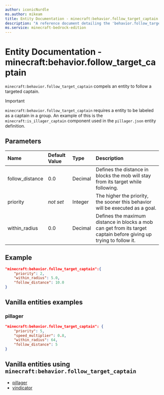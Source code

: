 ```yaml
---
author: iconicNurdle
ms.author: mikeam
title: Entity Documentation - minecraft:behavior.follow_target_captain
description: "A reference document detailing the 'behavior.follow_target_captain' entity goal"
ms.service: minecraft-bedrock-edition
---
```


# Entity Documentation - minecraft:behavior.follow_target_captain

`minecraft:behavior.follow_target_captain` compels an entity to follow a targeted captain.

>[!IMPORTANT]
> `minecraft:behavior.follow_target_captain` requires a entity to be labeled as a captain in a group. An example of this is the `minecraft:is_illager_captain` component used in the `pillager.json` entity definition.

## Parameters

|Name |Default Value  |Type  |Description  |
|:----------|:----------|:----------|:----------|
|follow_distance| 0.0| Decimal| Defines the distance in blocks the mob will stay from its target while following. |
|priority|*not set*|Integer|The higher the priority, the sooner this behavior will be executed as a goal.|
|within_radius| 0.0| Decimal| Defines the maximum distance in blocks a mob can get from its target captain before giving up trying to follow it. |

## Example

```json
"minecraft:behavior.follow_target_captain":{
    "priority": 2,
    "within_radius": 5.0,
    "follow_distance": 10.0
}
```

## Vanilla entities examples

### pillager

```json
"minecraft:behavior.follow_target_captain": {
    "priority": 5,
    "speed_multiplier": 0.8,
    "within_radius": 64,
    "follow_distance": 5
}
```

## Vanilla entities using `minecraft:behavior.follow_target_captain`

- [pillager](../../../../Source/VanillaBehaviorPack_Snippets/entities/pillager.md)
- [vindicator](../../../../Source/VanillaBehaviorPack_Snippets/entities/vindicator.md)
